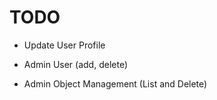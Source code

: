 # TODO

- Update User Profile

- Admin User (add, delete)
- Admin Object Management (List and Delete)
